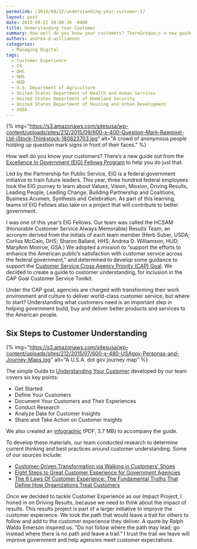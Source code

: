 ```yaml
---
permalink: /2015/09/22/understanding-your-customer-2/
layout: post
date: 2015-09-22 10:00:26 -0400
title: Understanding Your Customer
summary: How well do you know your customers? There&rsquo;s a new guide out from the Excellence In Government (EIG) Fellows Program to help you do just that. Led by the Partnership for Public Service, EIG is a federal government initiative to train future leaders. This year, three hundred federal employees took the EIG journey to learn
authors: andrea-d-williamson
categories:
  - Managing Digital
tags:
  - Customer Experience
  - CX
  - DHS
  - HHS
  - HUD
  - U.S. Department of Agriculture
  - United States Department of Health and Human Services
  - United States Department of Homeland Security
  - United States Department of Housing and Urban Development
  - USDA
---
```


{% img="https://s3.amazonaws.com/sitesusa/wp-content/uploads/sites/212/2015/09/600-x-400-Question-Mark-Rawpixel-Ltd-iStock-Thinkstock-180823703.jpg" alt="A crowd of anonymous people holding up question mark signs in front of their faces." %} 

How well do you know your customers? There’s a new guide out from the [Excellence In Government (EIG) Fellows Program](http://ourpublicservice.org/issues/develop-leaders/excellence-in-government-fellows.php) to help you do just that.

Led by the Partnership for Public Service, EIG is a federal government initiative to train future leaders. This year, three hundred federal employees took the EIG journey to learn about Values, Vision, Mission, Driving Results, Leading People, Leading Change, Building Partnership and Coalitions, Business Acumen, Synthesis and Celebration. As part of this learning, teams of EIG Fellows also take on a project that will contribute to better government.

I was one of this year’s EIG Fellows. Our team was called the HCSAM (Honorable Customer Service Always Memorable) Results Team, an acronym derived from the initials of each team member (Herb Suber, USDA; Corliss McCain, DHS; Sharon Ballard, HHS; Andrea D. Williamson, HUD; MaryAnn Monroe, GSA.) We adopted a mission to “support the efforts to enhance the American public’s satisfaction with customer service across the federal government,” and determined to develop some guidance to support the [Customer Service Cross Agency Priority (CAP) Goal](http://www.performance.gov/node/3400?view=public#apg). We decided to create a guide to customer understanding, for inclusion in the CAP Goal Customer Service Toolkit.

Under the CAP goal, agencies are charged with transforming their work environment and culture to deliver world-class customer service, but where to start? Understanding what customers need is an important step in helping government build, buy and deliver better products and services to the American people.

## Six Steps to Customer Understanding

{% img="https://s3.amazonaws.com/sitesusa/wp-content/uploads/sites/212/2015/07/600-x-480-USAgov-Personas-and-Journey-Maps.jpg" alt="A U.S.A. dot gov journey map" %}

The simple Guide to [Understanding Your Customer](https://s3.amazonaws.com/sitesusa/wp-content/uploads/sites/212/2015/09/Understanding-Your-Customer.pdf) developed by our team covers six key points:

  * Get Started
  * Define Your Customers
  * Document Your Customers and Their Experiences
  * Conduct Research
  * Analyze Data for Customer Insights
  * Share and Take Action on Customer Insights

We also created an [infographic](https://s3.amazonaws.com/sitesusa/wp-content/uploads/sites/212/2015/09/Understanding-Your-Customer-infographic.pdf) (PDF, 3.7 MB) to accompany the guide.

To develop these materials, our team conducted research to determine current thinking and best practices around customer understanding. Some of our sources include:

  * [Customer-Driven Transformation via Walking in Customers’ Shoes](http://customerthink.com/customer-driven-transformation-via-walking-in-customers-shoes/)
  * [Eight Steps to Great Customer Experience for Government Agencies](http://www.oracle.com/us/products/applications/8-steps-cust-exp-gov-wp-1560471.pdf)
  * [The 6 Laws Of Customer Experience: The Fundamental Truths That Define How Organizations Treat Customers](https://experiencematters.wordpress.com/2008/07/22/free-book-the-6-laws-of-customer-experience/)

Once we decided to tackle Customer Experience as our Impact Project, I honed in on Driving Results, because we need to think about the impact of results. This results project is part of a larger initiative to improve the customer experience. We took the path that would leave a trail for others to follow and add to the customer experience they deliver. A quote by Ralph Waldo Emerson inspired us. “Do not follow where the path may lead; go instead where there is no path and leave a trail.” I trust the trail we leave will improve government and help agencies meet customer expectations.